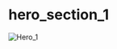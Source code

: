 # hero_section_1

![Hero_1](https://user-images.githubusercontent.com/30311763/103276944-d97f2f80-49ed-11eb-80a5-e4468f82c641.png)
